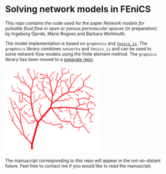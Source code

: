 # Solving network models in FEniCS

This repo contains the code used for the paper *Network models for pulsatile fluid flow in open or porous perivascular spaces* (in preparation) by Ingeborg Gjerde, Marie Rognes and Barbara Wohlmuth.

The model implementation is based on `graphnics` and [`fenics_ii`](https://github.com/MiroK/fenics_ii). The `graphnics` library combines `networkx` and `fenics_ii` and can be used to solve network flow models using the finite element method. The `grapnics` library has been moved to a [separate repo](https://github.com/IngeborgGjerde/graphnics).
 
[<img alt="alt_text" width="300px" src="pial-network.png" />]([https://www.google.com/](https://github.com/IngeborgGjerde/fenics-networks/pial-network.png?raw=true))


The manuscript corresponding to this repo will appear in the not-so-distant future. Feel free to contact me if you would like to read the manuscript. 

